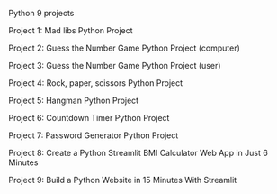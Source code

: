 Python 9 projects

Project 1: Mad libs Python Project

Project 2: Guess the Number Game Python Project (computer)

Project 3: Guess the Number Game Python Project (user)

Project 4: Rock, paper, scissors Python Project

Project 5: Hangman Python Project

Project 6: Countdown Timer Python Project

Project 7: Password Generator Python Project

Project 8: Create a Python Streamlit BMI Calculator Web App in Just 6 Minutes

Project 9: Build a Python Website in 15 Minutes With Streamlit
